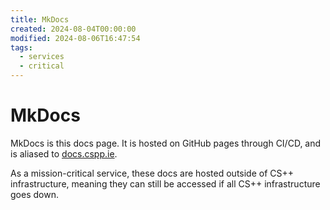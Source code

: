 ```yaml
---
title: MkDocs
created: 2024-08-04T00:00:00
modified: 2024-08-06T16:47:54
tags:
  - services
  - critical
---
```


# MkDocs

MkDocs is this docs page. It is hosted on GitHub pages through CI/CD, and is aliased to [docs.cspp.ie](https://docs.cspp.ie).

As a mission-critical service, these docs are hosted outside of CS++ infrastructure, meaning they can still be accessed if all CS++ infrastructure goes down.

